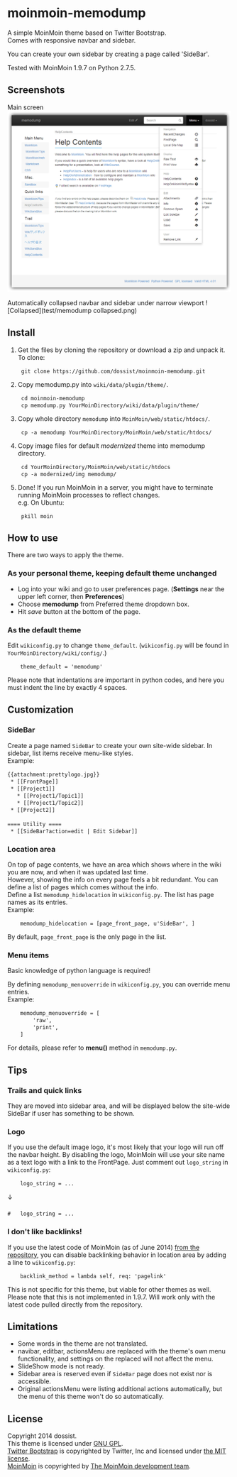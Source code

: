 moinmoin-memodump
=================

A simple MoinMoin theme based on Twitter Bootstrap.  
Comes with responsive navbar and sidebar.

You can create your own sidebar by creating a page called 'SideBar'.

Tested with MoinMoin 1.9.7 on Python 2.7.5.


Screenshots
-----------

Main screen
![Main](test/memodump.png)

Automatically collapsed navbar and sidebar under narrow viewport
![Collapsed](test/memodump collapsed.png)

Install
-------

1. Get the files by cloning the repository or download a zip and unpack it.  
   To clone:

        git clone https://github.com/dossist/moinmoin-memodump.git

2. Copy memodump.py into `wiki/data/plugin/theme/`.

        cd moinmoin-memodump
        cp memodump.py YourMoinDirectory/wiki/data/plugin/theme/
    
3. Copy whole directory `memodump` into `MoinMoin/web/static/htdocs/`.

        cp -a memodump YourMoinDirectory/MoinMoin/web/static/htdocs/
    
4. Copy image files for default *modernized* theme into memodump directory.

        cd YourMoinDirectory/MoinMoin/web/static/htdocs
        cp -a modernized/img memodump/

5. Done!
   If you run MoinMoin in a server, you might have to terminate running MoinMoin processes to reflect changes.  
   e.g. On Ubuntu:
   
        pkill moin


How to use
----------

There are two ways to apply the theme.

### As your personal theme, keeping default theme unchanged ###

* Log into your wiki and go to user preferences page.
  (**Settings** near the upper left corner, then **Preferences**)
* Choose **memodump** from Preferred theme dropdown box.
* Hit *save* button at the bottom of the page.

### As the default theme ###

Edit `wikiconfig.py` to change `theme_default`.
(`wikiconfig.py` will be found in `YourMoinDirectory/wiki/config/`.)

        theme_default = 'memodump'

Please note that indentations are important in python codes, and here you must
indent the line by exactly 4 spaces.


Customization
-------------

### SideBar ###

Create a page named `SideBar` to create your own site-wide sidebar.
In sidebar, list items receive menu-like styles.  
Example:
```
{{attachment:prettylogo.jpg}}
 * [[FrontPage]]
 * [[Project1]]
   * [[Project1/Topic1]]
   * [[Project1/Topic2]]
 * [[Project2]]

==== Utility ====
 * [[SideBar?action=edit | Edit Sidebar]]
```

### Location area ###

On top of page contents, we have an area which shows where in the wiki you are now, and when it was updated last time.  
However, showing the info on every page feels a bit redundant.
You can define a list of pages which comes without the info.  
Define a list `memodump_hidelocation` in `wikiconfig.py`. The list has page names as its entries.  
Example:

        memodump_hidelocation = [page_front_page, u'SideBar', ]

By default, `page_front_page` is the only page in the list.

### Menu items ###

Basic knowledge of python language is required!

By defining `memodump_menuoverride` in `wikiconfig.py`, you can override menu entries.  
Example:

        memodump_menuoverride = [
            'raw',
            'print',
        ]

For details, please refer to **menu()** method in `memodump.py`.


Tips
----

### Trails and quick links ###

They are moved into sidebar area, and will be displayed below the site-wide SideBar if user has something to be shown.

### Logo ###

If you use the default image logo, it's most likely that your logo will run off the navbar height.
By disabling the logo, MoinMoin will use your site name as a text logo with a link to the FrontPage.
Just comment out `logo_string` in `wikiconfig.py`:

        logo_string = ...

↓

    #   logo_string = ...

### I don't like backlinks! ###

If you use the latest code of MoinMoin (as of June 2014) [from the repository](https://bitbucket.org/thomaswaldmann/moin-1.9), you can disable backlinking behavior in location area by adding a line to `wikiconfig.py`:

        backlink_method = lambda self, req: 'pagelink'

This is not specific for this theme, but viable for other themes as well.
Please note that this is not implemented in 1.9.7. Will work only with the latest code pulled directly from the repository.


Limitations
-----------

* Some words in the theme are not translated.
* navibar, editbar, actionsMenu are replaced with the theme's own menu functionality, and settings
  on the replaced will not affect the menu.
* SlideShow mode is not ready.
* Sidebar area is reserved even if `SideBar` page does not exist nor is accessible.
* Original actionsMenu were listing additional actions automatically, but the menu of this theme
  won't do so automatically.


License
-------

Copyright 2014 dossist.  
This theme is licensed under [GNU GPL](http://www.gnu.org/licenses/gpl).  
[Twitter Bootstrap](http://getbootstrap.com/) is copyrighted by Twitter, Inc and licensed under [the MIT license](https://github.com/twbs/bootstrap/blob/master/LICENSE).  
[MoinMoin](https://moinmo.in/) is copyrighted by [The MoinMoin development team](https://moinmo.in/MoinCoreTeamGroup).
